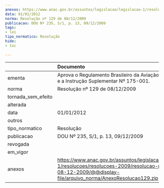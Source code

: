 ```yaml
---
anexos: https://www.anac.gov.br/assuntos/legislacao/legislacao-1/resolucoes/resolucoes-2009/resolucao-no-129-de-08-12-2009/@@display-file/arquivo_norma/AnexoResolucao129.zip
data: 01/01/2012
norma: Resolução nº 129 de 08/12/2009
publicacao: DOU Nº 235, S/1, p. 13, 09/12/2009
tags:
- lei
tipo_normatico: Resolução
hide: 
- toc 
 
---
```


|                    | Documento                                                                                                                                                             |
|:-------------------|:----------------------------------------------------------------------------------------------------------------------------------------------------------------------|
| ementa             | Aprova o Regulamento Brasileiro da Aviação Civil Nº 175 e a Instrução Suplementar Nº 175-001.                                                                         |
| norma              | Resolução nº 129 de 08/12/2009                                                                                                                                        |
| tornada_sem_efeito |                                                                                                                                                                       |
| alterada           |                                                                                                                                                                       |
| data               | 01/01/2012                                                                                                                                                            |
| outros             |                                                                                                                                                                       |
| tipo_normatico     | Resolução                                                                                                                                                             |
| publicacao         | DOU Nº 235, S/1, p. 13, 09/12/2009                                                                                                                                    |
| revogada           |                                                                                                                                                                       |
| em_vigor           |                                                                                                                                                                       |
| anexos             | https://www.anac.gov.br/assuntos/legislacao/legislacao-1/resolucoes/resolucoes-2009/resolucao-no-129-de-08-12-2009/@@display-file/arquivo_norma/AnexoResolucao129.zip |
